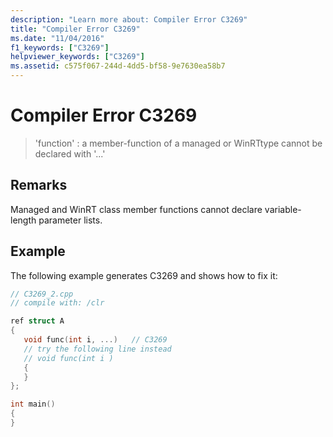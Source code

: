 ```yaml
---
description: "Learn more about: Compiler Error C3269"
title: "Compiler Error C3269"
ms.date: "11/04/2016"
f1_keywords: ["C3269"]
helpviewer_keywords: ["C3269"]
ms.assetid: c575f067-244d-4dd5-bf58-9e7630ea58b7
---
```

# Compiler Error C3269

> 'function' : a member-function of a managed or WinRTtype cannot be declared with '...'

## Remarks

Managed and WinRT class member functions cannot declare variable-length parameter lists.

## Example

The following example generates C3269 and shows how to fix it:

```cpp
// C3269_2.cpp
// compile with: /clr

ref struct A
{
   void func(int i, ...)   // C3269
   // try the following line instead
   // void func(int i )
   {
   }
};

int main()
{
}
```
